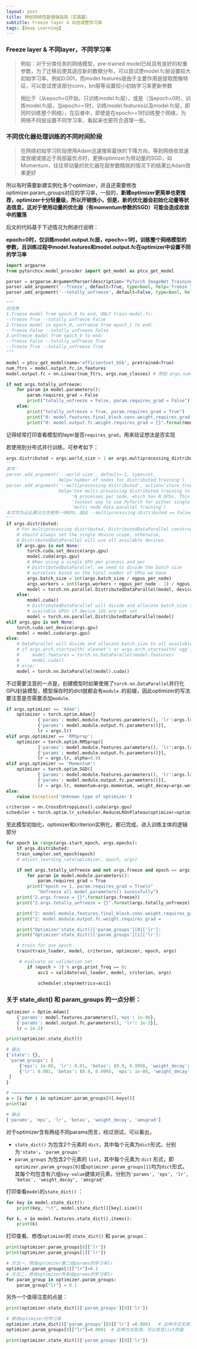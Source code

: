 ```yaml
---
layout: post
title: 神经网络性能增强指南（实践篇）
subtitle: Freeze layer & 动态调整学习率
tags: [Deep Learning]
---
```

<!-- ## 神经网络性能增强指南——Freeze layer&动态调整学习率 -->

### Freeze layer & 不同layer，不同学习率

> 例如：对于分类任务的网络模型，pre-trained model已经具有良好的权重参数，为了迁移后使其适应新的数据分布，可以尝试使model.fc层设置较大初始学习率，例如0.001，而model.features层由于主要作用是提取图像特征，可以尝试使该部分conv，bn层等设置较小初始学习率更新参数
>
> 相比于（从epoch=0开始，只训练model.fc层），或是（当epoch=0时，训练model.fc层，当epoch>=1时，训练model.features以及model.fc层，即同时训练整个网络），在后者中，即使是在epoch>=1时训练整个网络，为网络不同层设置不同学习率，看起来也更符合道理一些。

### 不同优化器处理训练的不同时间阶段

> 在网络初始学习阶段使用Adam迅速搜索最快的下降方向，等到网络收敛速度放缓或接近于局部最优点时，更换optimizer为带动量的SGD，如Momentum，往往带动量的优化器在超参数精挑的情况下的结果比Adam效果更好

所以有时需要新建实例化多个optimizer，并且还需要修改optimizer.param_groups对应的学习率，一般的，**新建optimizer更简单也更推荐，optimizer十分轻量级，所以开销很小，但是，新的优化器会初始化动量等状态信息，这对于使用动量的优化器（有momentum参数的SGD）可能会造成收敛中的震荡**

后文的代码基于下述情况为例进行说明：

**epoch=0时，仅训练model.output.fc层，epoch>=1时，训练整个网络模型的参数，且训练过程中model.features和model.output.fc在optimizer中设置不同的学习率**

```python
import argparse
from pytorchcv.model_provider import get_model as ptcv_get_model

parser = argparse.ArgumentParser(description='PyTorch ImageNet Training')
parser.add_argument('--freeze', default=True, type=bool, help='freeze the model.features or not')
parser.add_argument('--totally_unfreeze', default=False, type=bool, help='unfreeze the whole model from epoch_0 to end or not')

"""
状态表
1.freeze model from epoch_0 to end, ONLY train model.fc:
--freeze True --totally_unfreeze False
2.freeze model in epoch_0, unfreeze from epoch_1 to end:   
--freeze False --totally_unfreeze False
3.unfreeze model from epoch_0 to end:   
--freeze False --totally_unfreeze True
--freeze True --totally_unfreeze True
"""

model = ptcv_get_model(name='efficientnet_b5b', pretrained=True)
num_ftrs = model.output.fc.in_features
model.output.fc = nn.Linear(num_ftrs, args.num_classes)	# 例如 args.num_classes==54

if not args.totally_unfreeze:
    for param in model.parameters():
        param.requires_grad = False
        print("totally_unfreeze = False, param.requires_grad = False")
	else:
        print("totally_unfreeze = True, param.requires_grad = True")
        print("0: model.features.final_block.conv.weight.requires_grad = 								{}".format(model.features.final_block.conv.weight.requires_grad))  
        print("0: model.output.fc.weight.requires_grad = {}".format(model.output.fc.weight.requires_grad))  
```

记得经常打印查看模型的layer是否`requires_grad`，用来验证想法是否实现

若使用到分布式并行训练，可参考如下：

```python
args.distributed = args.world_size > 1 or args.multiprocessing_distributed
'''
其中：
parser.add_argument('--world-size', default=-1, type=int,
                    help='number of nodes for distributed training')
parser.add_argument('--multiprocessing-distributed', action='store_true',
                    help='Use multi-processing distributed training to launch '
                         'N processes per node, which has N GPUs. This is the '
                         'fastest way to use PyTorch for either single node or '
                         'multi node data parallel training')
本次华为云比赛只允许使用一块GPU，因此 --multiprocessing-distributed == False，因此只执行了最后一句，torch.nn.DataParallel
'''
if args.distributed:
    # For multiprocessing distributed, DistributedDataParallel constructor
    # should always set the single device scope, otherwise,
    # DistributedDataParallel will use all available devices.
	if args.gpu is not None:
        torch.cuda.set_device(args.gpu)
        model.cuda(args.gpu)
        # When using a single GPU per process and per
        # DistributedDataParallel, we need to divide the batch size
        # ourselves based on the total number of GPUs we have
        args.batch_size = int(args.batch_size / ngpus_per_node)
        args.workers = int((args.workers + ngpus_per_node - 1) / ngpus_per_node)
        model = torch.nn.parallel.DistributedDataParallel(model, device_ids=[args.gpu])
	else:
        model.cuda()
        # DistributedDataParallel will divide and allocate batch_size to all
        # available GPUs if device_ids are not set
        model = torch.nn.parallel.DistributedDataParallel(model)
elif args.gpu is not None:
    torch.cuda.set_device(args.gpu)
    model = model.cuda(args.gpu)
else:
    # DataParallel will divide and allocate batch_size to all available GPUs
    # if args.arch.startswith('alexnet') or args.arch.startswith('vgg'):
    #     model.features = torch.nn.DataParallel(model.features)
    #     model.cuda()
    # else:
    model = torch.nn.DataParallel(model).cuda()
```

不过需要注意的一点是，创建模型时如果使用了`torch.nn.DataParallel`并行化GPU封装模型，模型保存时的dict就都会有`module.`的前缀，因此optimizer的写法要注意是否需要添加`module.`

```python
if args.optimizer == 'Adam':
    optimizer = torch.optim.Adam([
            {'params': model.module.features.parameters(), 'lr':args.lr*0.1},
            {'params': model.module.output.fc.parameters()}],
            lr = args.lr)
elif args.optimizer == 'RMSprop':
	optimizer = torch.optim.RMSprop([
            {'params': model.module.features.parameters(), 'lr':args.lr*0.1},
            {'params': model.module.output.fc.parameters()}],
            lr = args.lr, alpha=0.9)
elif args.optimizer == 'Momentum':
	optimizer = torch.optim.SGD([
            {'params': model.module.features.parameters(), 'lr':args.lr*0.1},
            {'params': model.module.output.fc.parameters()}],
            lr = args.lr, momentum=args.momentum, weight_decay=args.weight_decay)
else:
	raise Exception('Unknown type of optimizer')

criterion = nn.CrossEntropyLoss().cuda(args.gpu)
scheduler = torch.optim.lr_scheduler.ReduceLROnPlateau(optimizer=optimizer, mode='max', 										factor=0.7, patience=5,min_lr=1e-8)
```

至此模型初始化，optimizer和criterion实例化，都已完成，进入训练主体的逻辑部分

```python
for epoch in range(args.start_epoch, args.epochs):
    if args.distributed:
    train_sampler.set_epoch(epoch)
    # adjust_learning_rate(optimizer, epoch, args)

    if not args.totally_unfreeze and not args.freeze and epoch == args.start_epoch + 1:
    	for param in model.module.parameters():
    		param.requires_grad = True
    	print("epoch >= 1, param.requires_grad = True\n"
    		"Unfreeze all model.parameters() sucessfully")
    print("2.args.freeze = {}".format(args.freeze))
    print("2.args.totally_unfreeze = {}".format(args.totally_unfreeze))

    print("2: model.module.features.final_block.conv.weight.requires_grad = 						{}".format(model.module.features.final_block.conv.weight.requires_grad))
    print("2: model.module.output.fc.weight.requires_grad = 										{}".format(model.module.output.fc.weight.requires_grad))

    print("Optimizer'state_dict()['param_groups'][0]['lr']: 										{}".format(optimizer.state_dict()['param_groups'][0]['lr']))
    print("Optimizer'state_dict()['param_groups'][1]['lr']: 										{}".format(optimizer.state_dict()['param_groups'][1]['lr']))

	# train for one epoch
	train(train_loader, model, criterion, optimizer, epoch, args)

     # evaluate on validation set
        if (epoch + 1) % args.print_freq == 0:
            acc1 = validate(val_loader, model, criterion, args)

            scheduler.step(metrics=acc1)

```



### 关于 state_dict() 和 param_groups 的一点分析：

```python
optimizer = Optim.Adam([
    {'params': model.features.parameters(),'eps': 1e-06},
    {'params': model.output.fc.parameters(), 'lr': 1e-3}],
    lr = 1e-2)

print(optimizer.state_dict())

# 输出
{'state': {},
 'param_groups': [
     {'eps': 1e-06, 'lr': 0.01, 'betas': (0.9, 0.999), 'weight_decay': 0, 'amsgrad': False, 		'params':[...]},
     {'lr': 0.001, 'betas': (0.9, 0.999), 'eps': 1e-08, 'weight_decay': 0, 'amsgrad': 			False, 'params':[]}
 ]
}

# ==========================================
a = [i for i in optimizer.param_groups[0].keys()]
print(a)

# 输出
['params', 'eps', 'lr', 'betas', 'weight_decay', 'amsgrad']
```

对于optimizer含有两组不同params而言，经过测试，可以看出，

- `state_dict()` 为包含2个元素的 `dict`，其中每个元素为`dict`形式，分别为`'state'`，`'param_groups'`
- `param_groups` 为包含2个元素的 `list`，其中每个元素为 `dict` 形式，即`optimizer.param_groups[0]`或`optimizer.param_groups[1]`均为`dict`形式，其每个均包含有六组`key-value`键值对元素，分别为`'params', 'eps', 'lr', 'betas', 'weight_decay', 'amsgrad'`

打印查看`model`的`state_dict()` ：

```python
for key in model.state_dict():
	print(key, "\t", model.state_dict()[key].size())

for k, v in model.features.state_dict().items():
    print(k)
```

打印查看、修改`optimizer`的 `state_dict()` 和 `param_groups`：

```python
print(optimizer.param_groups[0]['lr'])
print(optimizer.param_groups[1]['lr'])

# 方法一，修改optimizer第二组params的学习率lr
optimizer.param_groups[1]["lr"]=0.1
# 方法二，修改optimizer所有组params的学习率lr
for param_group in optimizer.param_groups:
    param_group["lr"] = 0.1
```

另外一个值得注意的点是：

```python
print(optimizer.state_dict()['param_groups'][0]['lr'])

# 修改optimizer的学习率
optimizer.state_dict()['param_groups'][0]['lr'] =0.0001   # 此种方式无效，无法改变dict的值
optimizer.param_groups[0]["lr"]=0.0001  # 此种方式有效，可以改变list的值

print(optimizer.state_dict()['param_groups'][0]['lr'])
```
